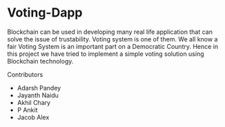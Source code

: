 # Voting-Dapp

Blockchain can be used in developing many real life application that can solve the issue of trustability. Voting system is one of them. We all know a fair Voting System
is an important part on a Democratic Country. Hence in this project we have tried to implement a simple voting solution using Blockchain technology.


Contributors 

- Adarsh Pandey
- Jayanth Naidu
- Akhil Chary
- P Ankit
- Jacob Alex
